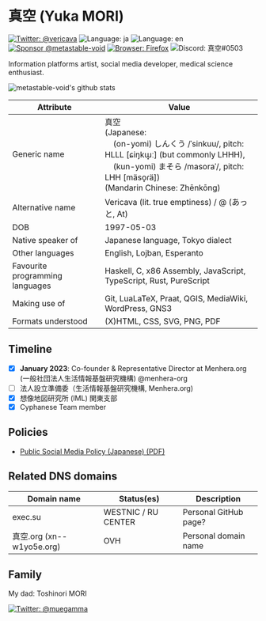 # 真空 (Yuka MORI)

[![Twitter: @vericava](https://img.shields.io/badge/Twitter-@vericava-blue)](https://twitter.com/intent/user?user_id=847315328744865793)
![Language: ja](https://img.shields.io/badge/lang-ja-blue)
![Language: en](https://img.shields.io/badge/lang-en-green)
[![Sponsor @metastable-void](https://img.shields.io/github/sponsors/metastable-void)](https://github.com/sponsors/metastable-void)
[![Browser: Firefox](https://img.shields.io/badge/Browser-Firefox-orange)](https://www.mozilla.org/en-US/firefox/new/)
![Discord: 真空#0503](https://img.shields.io/badge/Discord-%E7%9C%9F%E7%A9%BA%230503-blue)

Information platforms artist, social media developer, medical science enthusiast.

![metastable-void's github stats](https://github-readme-stats.vercel.app/api?username=metastable-void&show_icons=true&title_color=fff&icon_color=79ff97&text_color=9f9f9f&bg_color=151515)

Attribute | Value
----------|-------
Generic name | 真空 <br>(Japanese: <br>&nbsp;&nbsp;&nbsp;&nbsp;(on-yomi) しんくう /ˈsinkuu/, pitch: HLLL \[ɕiŋkɯ̟ː\] (but commonly LHHH), <br>&nbsp;&nbsp;&nbsp;&nbsp;(kun-yomi) まそら /masoraˈ/, pitch: LHH \[mäso̞ɾä\]) <br>(Mandarin Chinese: Zhēnkōng)
Alternative name | Vericava (lit. true emptiness) / @ (あっと, At)
DOB | 1997-05-03
Native speaker of | Japanese language, Tokyo dialect
Other languages | English, Lojban, Esperanto
Favourite programming languages | Haskell, C, x86 Assembly, JavaScript, TypeScript, Rust, PureScript
Making use of | Git, LuaLaTeX, Praat, QGIS, MediaWiki, WordPress, GNS3
Formats understood | (X)HTML, CSS, SVG, PNG, PDF

## Timeline

- [x] **January 2023**: Co-founder & Representative Director at Menhera.org (一般社団法人生活情報基盤研究機構) @menhera-org
- [ ] 法人設立準備委（生活情報基盤研究機構, Menhera.org)
- [x] 想像地図研究所 (IML) 関東支部
- [x] Cyphanese Team member

## Policies
- [Public Social Media Policy (Japanese) (PDF)](https://raw.githubusercontent.com/around30pt/social-id/main/public-social-id.pdf)

## Related DNS domains

Domain name | Status(es) | Description
------------|------------|-------------
exec.su | WESTNIC / RU CENTER | Personal GitHub page?
真空.org (xn--w1yo5e.org) | OVH | Personal domain name

## Family

My dad: Toshinori MORI

[![Twitter: @muegamma](https://img.shields.io/badge/Twitter-@muegamma-blue)](https://twitter.com/intent/user?user_id=65528880)
